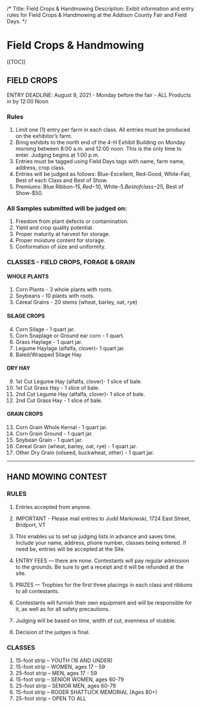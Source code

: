 /*
Title: Field Crops & Handmowing 
Description: Exibit information and entry rules for Field Crops & Handmowing at the Addison County Fair and Field Days.
*/

# Field Crops & Handmowing

[[TOC]]

## FIELD CROPS

ENTRY DEADLINE: August 9, 2021 - Monday before the fair - ALL Products in by 12:00 Noon

### Rules
1. Limit one (1) entry per farm in each class. All entries must be produced on the exhibitor’s farm.
2. Bring exhibits to the north end of the 4-H Exhibit Building on Monday morning between
8:00 a.m. and 12:00 noon. This is the only time to enter. Judging begins at 1:00 p.m.
3. Entries must be tagged using Field Days tags with name, farm name, address, crop class.
4. Entries will be judged as follows: Blue-Excellent, Red-Good, White-Fair, Best of each Class and Best of Show.
5. Premiums: Blue Ribbon-$15, Red-$10, White-$5. Best of class-$25, Best of Show-$50.

### All Samples submitted will be judged on:
1. Freedom from plant defects or contamination.
2. Yield and crop quality potential.
3. Proper maturity at harvest for storage.
4. Proper moisture content for storage.
5. Conformation of size and uniformity.

### CLASSES - FIELD CROPS, FORAGE & GRAIN
#### WHOLE PLANTS
1.  Corn Plants - 3 whole plants with roots.
2.  Soybeans - 10 plants with roots.
3.  Cereal Grains - 20 stems (wheat, barley, oat, rye)
#### SILAGE CROPS
4.  Corn Silage - 1 quart jar.
5.  Corn Snaplage or Ground ear corn - 1 quart.
6.  Grass Haylage - 1 quart jar.
7.  Legume Haylage (alfalfa, clover)- 1 quart jar.
8.  Baled/Wrapped Silage Hay
#### DRY HAY 
9.  1st Cut Legume Hay (alfalfa, clover)- 1 slice of bale.
10. 1st Cut Grass Hay - 1 slice of bale.
11. 2nd Cut Legume Hay (alfalfa, clover)- 1 slice of bale.
12. 2nd Cut Grass Hay - 1 slice of bale.
#### GRAIN CROPS
13. Corn Grain Whole Kernal - 1 quart jar.
14. Corn Grain Ground - 1 quart jar.
15. Soybean Grain - 1 quart jar.
18. Cereal Grain (wheat, barley, oat, rye) - 1 quart jar.
19. Other Dry Grain (oilseed, buckwheat, other) - 1 quart jar.

---

## HAND MOWING CONTEST
### RULES

1. Entries accepted from anyone.
2. IMPORTANT - Please mail entries to Judd Markowski, 1724 East Street, Bridport, VT
05734. This enables us to set up judging lists in advance and saves time. Include your
name, address, phone number, classes being entered. If need be, entries will be accepted
at the Site.
3. ENTRY FEES — there are none. Contestants will pay regular admission to the grounds.
Be sure to get a receipt and it will be refunded at the site.
4. PRIZES — Trophies for the first three placings in each class and ribbons to all contestants.
5. Contestants will furnish their own equipment and will be responsible for it, as well as for
all safety precautions.

6. Judging will be based on time, width of cut, evenness of stubble.
7. Decision of the judges is final.

### CLASSES

1. 15-foot strip – YOUTH (16 AND UNDER)
1. 15-foot strip – WOMEN, ages 17 - 59
1. 25-foot strip – MEN, ages 17 - 59
1. 15-foot strip – SENIOR WOMEN, ages 60-79
1. 25-foot strip – SENIOR MEN, ages 60-79
1. 15-foot strip – ROGER SHATTUCK MEMORIAL (Ages 80+)
7. 25-foot strip – OPEN TO ALL


